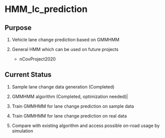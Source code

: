 # HMM_lc_prediction


## Purpose

1) Vehicle lane change prediction based on GMMHMM

2) General HMM which can be used on future projects
    - nCovProject2020

## Current Status

1) Sample lane change data generation (Completed)

2) GMMHMM algorithm (Completed, optimization needed)|

3) Train GMMHMM for lane change prediction on sample data

4) Train GMMHMM for lane change prediction on real data

5) Compare with existing algorithm and access possible on-road usage by simulation




